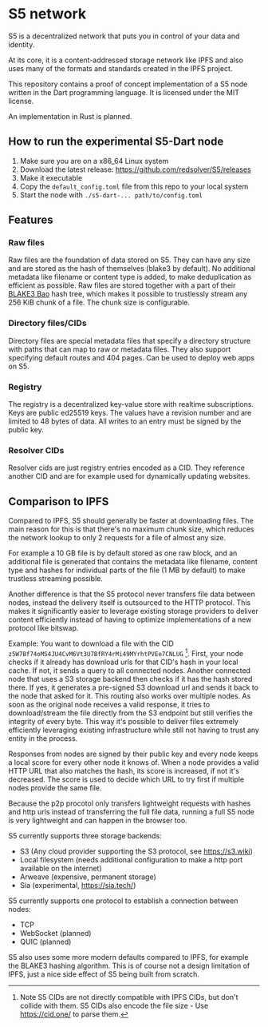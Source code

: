 # S5 network

S5 is a decentralized network that puts you in control of your data and identity.

At its core, it is a content-addressed storage network like IPFS and also uses many of the formats and standards created in the IPFS project.

This repository contains a proof of concept implementation of a S5 node written in the Dart programming language. It is licensed under the MIT license.

An implementation in Rust is planned.

## How to run the experimental S5-Dart node

1. Make sure you are on a x86_64 Linux system
2. Download the latest release: https://github.com/redsolver/S5/releases
3. Make it executable
4. Copy the `default_config.toml` file from this repo to your local system
5. Start the node with `./s5-dart-... path/to/config.toml`

## Features

### Raw files

Raw files are the foundation of data stored on S5. They can have any size and are stored as the hash of themselves (blake3 by default).
No additional metadata like filename or content type is added, to make deduplication as efficient as possible.
Raw files are stored together with a part of their [BLAKE3 Bao](https://github.com/oconnor663/bao) hash tree, which makes it possible
to trustlessly stream any 256 KiB chunk of a file. The chunk size is configurable.

### Directory files/CIDs

Directory files are special metadata files that specify a directory structure with paths that can map to raw or metadata files.
They also support specifying default routes and 404 pages.
Can be used to deploy web apps on S5.

### Registry

The registry is a decentralized key-value store with realtime subscriptions.
Keys are public ed25519 keys.
The values have a revision number and are limited to 48 bytes of data.
All writes to an entry must be signed by the public key.

### Resolver CIDs

Resolver cids are just registry entries encoded as a CID.
They reference another CID and are for example used for dynamically updating websites.

## Comparison to IPFS

Compared to IPFS, S5 should generally be faster at downloading files. The main reason for this is that there's no maximum chunk size, which reduces the network lookup to only 2 requests for a file of almost any size.

For example a 10 GB file is by default stored as one raw block, and an additional file is generated that contains the metadata like filename, content type and hashes for individual parts of the file (1 MB by default) to make trustless streaming possible.

Another difference is that the S5 protocol never transfers file data between nodes, instead the delivery itself is outsourced to the HTTP protocol. This makes it significantly easier to leverage existing storage providers to deliver content efficiently instead of having to optimize implementations of a new protocol like bitswap.

Example: You want to download a file with the CID `z5W7Bf74oMS4JU4CvM6Vt3U7BfRY4rMi49MYrhtPVEe7CNLUG` [^cids]. First, your node checks if it already has download urls for that CID's hash in your local cache. If not, it sends a query to all connected nodes. Another connected node that uses a S3 storage backend then checks if it has the hash stored there. If yes, it generates a pre-signed S3 download url and sends it back to the node that asked for it. This routing also works over multiple nodes. As soon as the original node receives a valid response, it tries to download/stream the file directly from the S3 endpoint but still verifies the integrity of every byte. This way it's possible to deliver files extremely efficiently leveraging existing infrastructure while still not having to trust any entity in the process.

Responses from nodes are signed by their public key and every node keeps a local score for every other node it knows of. When a node provides a valid HTTP URL that also matches the hash, its score is increased, if not it's decreased. The score is used to decide which URL to try first if multiple nodes provide the same file.

Because the p2p procotol only transfers lightweight requests with hashes and http urls instead of transferring the full file data, running a full S5 node is very lightweight and can happen in the browser too.

S5 currently supports three storage backends:
- S3 (Any cloud provider supporting the S3 protocol, see https://s3.wiki)
- Local filesystem (needs additional configuration to make a http port available on the internet)
- Arweave (expensive, permanent storage)
- Sia (experimental, https://sia.tech/)

S5 currently supports one protocol to establish a connection between nodes:
- TCP
- WebSocket (planned)
- QUIC (planned)

S5 also uses some more modern defaults compared to IPFS, for example the BLAKE3 hashing algorithm. This is of course not a design limitation of IPFS, just a nice side effect of S5 being built from scratch.

[^cids]: Note S5 CIDs are not directly compatible with IPFS CIDs, but don't collide with them. S5 CIDs also encode the file size - Use https://cid.one/ to parse them.
